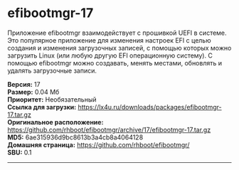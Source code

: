 # efibootmgr-17
Приложение efibootmgr взаимодействует с прошивкой UEFI в системе. Это популярное приложение для изменения настроек EFI с целью создания и изменения загрузочных записей, с помощью которых можно загрузить Linux (или любую другую EFI операционную систему). С помощью efibootmgr можно создавать, менять местами, обновлять и удалять загрузочные записи.

**Версия:** 17<br />
**Размер:** 0.04 Мб<br />
**Приоритет:** Необязательный<br />
**Ссылка для загрузки:** https://lx4u.ru/downloads/packages/efibootmgr-17.tar.gz<br />
**Оригинальное расположение:** https://github.com/rhboot/efibootmgr/archive/17/efibootmgr-17.tar.gz<br/>
**MD5:** 6ae315936d9bc8613b3a4cb8a4064128<br />
**Домашняя страница:** https://github.com/rhboot/efibootmgr/
<br />**SBU:** 0.1

***
